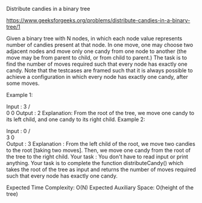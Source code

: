 Distribute candies in a binary tree

https://www.geeksforgeeks.org/problems/distribute-candies-in-a-binary-tree/1

Given a binary tree with N nodes, in which each node value represents number of candies present at that node. In one move, one may choose two adjacent nodes and move only one candy from one node to another (the move may be from parent to child, or from child to parent.) 
The task is to find the number of moves required such that every node has exactly one candy.
Note that the testcases are framed such that it is always possible to achieve a configuration in which every node has exactly one candy, after some moves.

Example 1:

Input :      3
           /   \
          0     0 
Output : 2
Explanation: 
From the root of the tree, we move one 
candy to its left child, and one candy to
its right child.
Example 2:

Input :      0
           /   \
          3     0  
Output : 3
Explanation : 
From the left child of the root, we move 
two candies to the root [taking two moves]. 
Then, we move one candy from the root of the 
tree to the right child.
Your task :
You don't have to read input or print anything. Your task is to complete the function distributeCandy() which takes the root of the tree as input and returns the number of moves required such that every node has exactly one candy.
 
Expected Time Complexity: O(N)
Expected Auxiliary Space: O(height of the tree)
